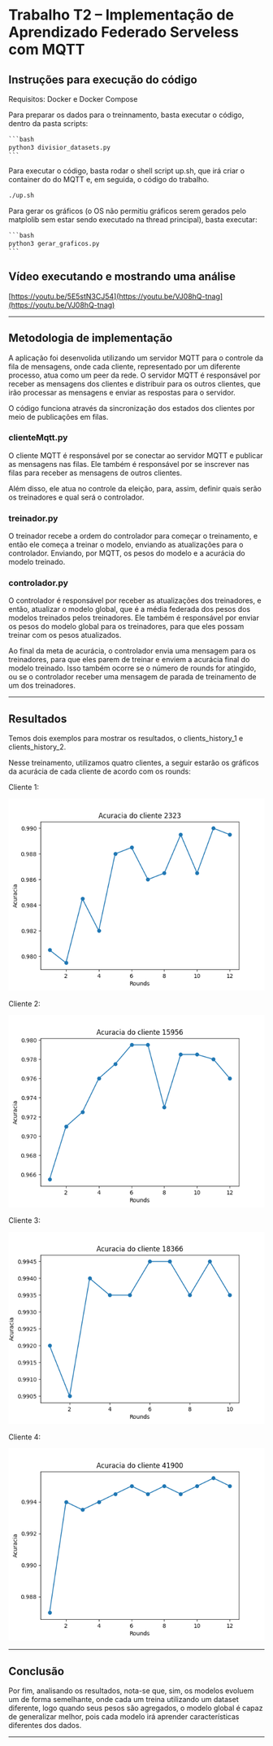 # Trabalho T2 – Implementação de Aprendizado Federado Serveless com MQTT

## Instruções para execução do código 

Requisitos: Docker e Docker Compose 

Para preparar os dados para o treinnamento, basta executar o código, dentro da pasta scripts: 
    
    ```bash 
    python3 divisior_datasets.py
    ```




Para executar o código, basta rodar o shell script up.sh, que irá criar o container do do MQTT e, em seguida, o código do trabalho.

```bash
./up.sh
```


Para gerar os gráficos (o OS não permitiu gráficos serem gerados pelo matplolib sem estar sendo executado na thread principal), basta executar: 
    
    ```bash
    python3 gerar_graficos.py
    ```


## Vídeo executando e mostrando uma análise

[https://youtu.be/5E5stN3CJ54](https://youtu.be/VJ08hQ-tnag](https://youtu.be/VJ08hQ-tnag)

---

## Metodologia de implementação

A aplicação foi desenvolida utilizando um servidor MQTT para o controle da fila de mensagens, onde cada cliente, representado por um diferente processo, atua como um peer da rede. O servidor MQTT é responsável por receber as mensagens dos clientes e distribuir para os outros clientes, que irão processar as mensagens e enviar as respostas para o servidor.

O código funciona através da sincronização dos estados dos clientes por meio de publicações em filas. 

### clienteMqtt.py
O cliente MQTT é responsável por se conectar ao servidor MQTT e publicar as mensagens nas filas. Ele também é responsável por se inscrever nas filas para receber as mensagens de outros clientes.

Além disso, ele atua no controle da eleição, para, assim, definir quais serão os treinadores e qual será o controlador. 


### treinador.py

O treinador recebe a ordem do controlador para começar o treinamento, e então ele começa a treinar o modelo, enviando as atualizações para o controlador. Enviando, por MQTT, os pesos do modelo e a acurácia do modelo treinado. 


### controlador.py

O controlador é responsável por receber as atualizações dos treinadores, e então, atualizar o modelo global, que é a média federada dos pesos dos modelos treinados pelos treinadores. Ele também é responsável por enviar os pesos do modelo global para os treinadores, para que eles possam treinar com os pesos atualizados.

Ao final da meta de acurácia, o controlador envia uma mensagem para os treinadores, para que eles parem de treinar e enviem a acurácia final do modelo treinado. Isso também ocorre se o número de rounds for atingido, ou se o controlador receber uma mensagem de parada de treinamento de um dos treinadores.

---

## Resultados 

Temos dois exemplos para mostrar os resultados, o clients_history_1 e clients_history_2.

Nesse treinamento, utilizamos quatro clientes, a seguir estarão os gráficos da acurácia de cada cliente de acordo com os rounds:

Cliente 1:

![Gráfico do cliente 1](graficos_clients/acuracia_2323.png)

Cliente 2:

![Gráfico do cliente 2](graficos_clients/acuracia_15956.png)

Cliente 3:

![Gráfico do cliente 3](graficos_clients/acuracia_18366.png)


Cliente 4:

![Gráfico do cliente 4](graficos_clients/acuracia_41900.png)



---

## Conclusão

Por fim, analisando os resultados, nota-se que, sim, os modelos evoluem um de forma semelhante, onde cada um treina utilizando um dataset diferente, logo quando seus pesos são agregados, o modelo global é capaz de generalizar melhor, pois cada modelo irá aprender características diferentes dos dados.

---
